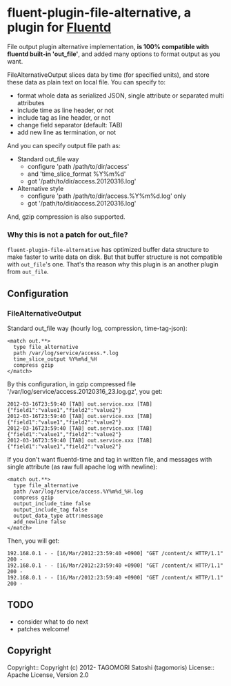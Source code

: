 # fluent-plugin-file-alternative, a plugin for [Fluentd](http://fluentd.org)

File output plugin alternative implementation, **is 100% compatible with fluentd built-in 'out_file'**, and added many options to format output as you want.

FileAlternativeOutput slices data by time (for specified units), and store these data as plain text on local file. You can specify to:

* format whole data as serialized JSON, single attribute or separated multi attributes
* include time as line header, or not
* include tag as line header, or not
* change field separator (default: TAB)
* add new line as termination, or not

And you can specify output file path as:

* Standard out_file way
  * configure 'path /path/to/dir/access'
  * and 'time\_slice\_format %Y%m%d'
  * got '/path/to/dir/access.20120316.log'
* Alternative style
  * configure 'path /path/to/dir/access.%Y%m%d.log' only
  * got '/path/to/dir/access.20120316.log'

And, gzip compression is also supported.

### Why this is not a patch for out_file?

`fluent-plugin-file-alternative` has optimized buffer data structure to make faster to write data on disk. But that buffer structure is not compatible with `out_file`'s one. That's tha reason why this plugin is an another plugin from `out_file`.

## Configuration

### FileAlternativeOutput

Standard out_file way (hourly log, compression, time-tag-json):

    <match out.**>
      type file_alternative
      path /var/log/service/access.*.log
      time_slice_output %Y%m%d_%H
      compress gzip
    </match>

By this configuration, in gzip compressed file '/var/log/service/access.20120316_23.log.gz', you get:

    2012-03-16T23:59:40 [TAB] out.service.xxx [TAB] {"field1":"value1","field2":"value2"}
    2012-03-16T23:59:40 [TAB] out.service.xxx [TAB] {"field1":"value1","field2":"value2"}
    2012-03-16T23:59:40 [TAB] out.service.xxx [TAB] {"field1":"value1","field2":"value2"}
    2012-03-16T23:59:40 [TAB] out.service.xxx [TAB] {"field1":"value1","field2":"value2"}
    
If you don't want fluentd-time and tag in written file, and messages with single attribute (as raw full apache log with newline):

    <match out.**>
      type file_alternative
      path /var/log/service/access.%Y%m%d_%H.log
      compress gzip
      output_include_time false
      output_include_tag false
      output_data_type attr:message
      add_newline false
    </match>

Then, you will get:

    192.168.0.1 - - [16/Mar/2012:23:59:40 +0900] "GET /content/x HTTP/1.1" 200 -
    192.168.0.1 - - [16/Mar/2012:23:59:40 +0900] "GET /content/x HTTP/1.1" 200 -
    192.168.0.1 - - [16/Mar/2012:23:59:40 +0900] "GET /content/x HTTP/1.1" 200 -

## TODO

* consider what to do next
* patches welcome!

## Copyright

Copyright:: Copyright (c) 2012- TAGOMORI Satoshi (tagomoris)
License::   Apache License, Version 2.0
